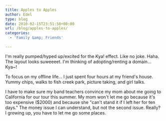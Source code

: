 ```yaml
---
title: Apples to Apples
author: Edel
type: blog
date: 2010-02-15T23:51:58+00:00
url: /blog/apples-to-apples/
categories:
  - 'Family &amp; Friends'

---
```

I'm really pumped/hyped up/excited for the Kya! effect. Like no joke. Haha. The layout looks suweeeet. I'm thinking of adopting/renting a domain... Kya~!

To focus on my offline life... I just spent four hours at my friend's house. Yummy chips, walks to fish creek park, picture taking, and girl talks. 

I have to make sure my band teachers convince my mom about me going to California for our tour this summer. My mom won't let me go because it's too expensive ($2000) and because she "can't stand it if I left her for ten days." The money issue I can understand, but not the second issue. Really? I growing up, you have to let me go some places.


